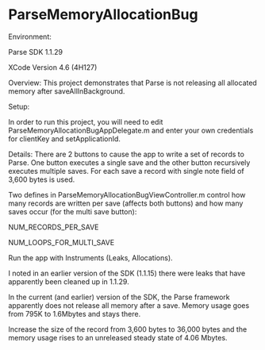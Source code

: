 ParseMemoryAllocationBug
========================

Environment:

Parse SDK 1.1.29

XCode Version 4.6 (4H127)


Overview:
This project demonstrates that Parse is not releasing all allocated memory after saveAllInBackground.


Setup:

In order to run this project, you will need to edit ParseMemoryAllocationBugAppDelegate.m and enter your own credentials
for clientKey and setApplicationId.

Details:
There are 2 buttons to cause the app to write a set of records to Parse.  One button executes a single save and the 
other button recursively executes multiple saves.  For each save a record with single note field of 3,600 bytes is 
used.

Two defines in ParseMemoryAllocationBugViewController.m control how many records are written per save (affects both
buttons) and how many saves occur (for the multi save button):

NUM_RECORDS_PER_SAVE

NUM_LOOPS_FOR_MULTI_SAVE

Run the app with Instruments (Leaks, Allocations).

I noted in an earlier version of the SDK (1.1.15) there were leaks that have apparently been cleaned up in
1.1.29. 

In the current (and earlier) version of the SDK, the Parse framework apparently does not release all memory
after a save.  Memory usage goes from 795K to 1.6Mbytes and stays there.

Increase the size of the record from 3,600 bytes to 36,000 bytes and the memory usage rises to an unreleased
steady state of 4.06 Mbytes.





